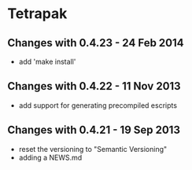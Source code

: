 Tetrapak
==========


Changes with 0.4.23 - 24 Feb 2014
---------------------------------

* add 'make install'


Changes with 0.4.22 - 11 Nov 2013
---------------------------------

* add support for generating precompiled escripts


Changes with 0.4.21 - 19 Sep 2013
--------------------------------

* reset the versioning to "Semantic Versioning"
* adding a NEWS.md
